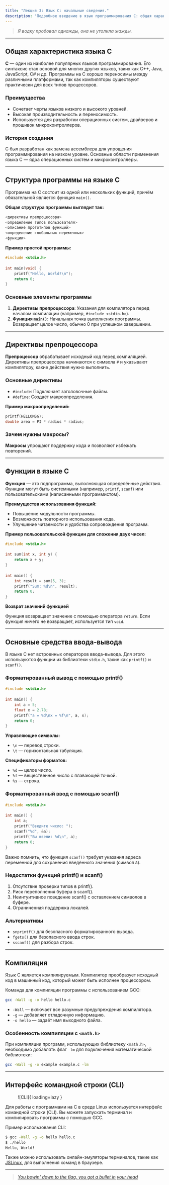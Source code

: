 ```yaml
---
title: "Лекция 3: Язык C: начальные сведения."
description: "Подробное введение в язык программирования C: общая характеристика, структура программы, директивы препроцессора, функции, средства ввода-вывода и компиляция с использованием GCC."
---
```


> _Я водку пробовал однажды, она не утолила жажды._

***

## Общая характеристика языка C

**C** — один из наиболее популярных языков программирования. Его синтаксис стал основой для многих других языков, таких как C++, Java, JavaScript, C# и др. Программы на C хорошо переносимы между различными платформами, так как компиляторы существуют практически для всех типов процессоров.

### Преимущества

* Сочетает черты языков низкого и высокого уровней.
* Высокая производительность и переносимость.
* Используется для разработки операционных систем, драйверов и прошивок микроконтроллеров.

### История создания

C был разработан как замена ассемблера для упрощения программирования на низком уровне. Основные области применения языка C — ядра операционных систем и микроконтроллеры.

***

## Структура программы на языке C

Программа на C состоит из одной или нескольких функций, причём обязательной является функция `main()`. 

**Общая структура программы выглядит так:**

```c
<директивы препроцессора>
<определение типов пользователя>
<описание прототипов функций>
<определение глобальных переменных>
<функции>
```

**Пример простой программы:**

```c
#include <stdio.h>

int main(void) {
    printf("Hello, World!\n");
    return 0;
}
```

### Основные элементы программы
1. **Директивы препроцессора**: Указания для компилятора перед началом компиляции (например, `#include <stdio.h>`).
2. **Функция `main()`**: Начальная точка выполнения программы. Возвращает целое число, обычно 0 при успешном завершении.

***

## Директивы препроцессора

**Препроцессор** обрабатывает исходный код перед компиляцией. Директивы препроцессора начинаются с символа `#` и указывают компилятору, какие действия нужно выполнить.

### Основные директивы

* `#include`: Подключает заголовочные файлы.
* `#define`: Создаёт макроопределения.

**Пример макроопределений:**

```c
printf(HELLOMSG);
double area = PI * radius * radius;
```

### Зачем нужны макросы?

**Макросы** упрощают поддержку кода и позволяют избежать повторений.

***

## Функции в языке C

**Функция** — это подпрограмма, выполняющая определённые действия. Функции могут быть системными (например, `printf`, `scanf`) или пользовательскими (написанными программистом).

**Преимущества использования функций:**

* Повышение модульности программы.
* Возможность повторного использования кода.
* Улучшение читаемости и удобства сопровождения программ.

**Пример пользовательской функции для сложения двух чисел:**

```c
#include <stdio.h>

int sum(int x, int y) {
    return x + y;
}

int main() {
    int result = sum(5, 3);
    printf("Sum: %d\n", result);
    return 0;
}
```

**Возврат значений функцией**

Функция возвращает значение с помощью оператора `return`. Если функция ничего не возвращает, используется тип `void`.

***

## Основные средства ввода-вывода

В языке C нет встроенных операторов ввода-вывода. Для этого используются функции из библиотеки `stdio.h`, такие как `printf()` и `scanf()`.

### Форматированный вывод с помощью printf()

```c
#include <stdio.h>

int main() {
    int a = 5;
    float x = 2.78;
    printf("a = %d\nx = %f\n", a, x);
    return 0;
}
```

**Управляющие символы:**

* `\n` — перевод строки.
* `\t` — горизонтальная табуляция.

**Спецификаторы форматов:**

* `%d` — целое число.
* `%f` — вещественное число с плавающей точкой.
* `%s` — строка.

### Форматированный ввод с помощью scanf()

```c
#include <stdio.h>

int main() {
    int a;
    printf("Введите число: ");
    scanf("%d", &a);
    printf("Вы ввели: %d\n", a);
    return 0;
}
```

Важно помнить, что функция `scanf()` требует указания адреса переменной для сохранения введённого значения (символ `&`).

### Недостатки функций printf() и scanf()

1. Отсутствие проверки типов в printf().
2. Риск переполнения буфера в scanf().
3. Неинтуитивное поведение scanf() с оставлением символов в буфере.
4. Ограниченная поддержка локалей.

### Альтернативы

* `snprintf()` для безопасного форматированного вывода.
* `fgets()` для безопасного ввода строк.
* `sscanf()` для разбора строк.

***

## Компиляция

Язык C является компилируемым. Компилятор преобразует исходный код в машинный код, который может быть исполнен процессором.

Команда для компиляции программы с использованием GCC:

```bash
gcc -Wall -g -o hello hello.c
```

* `-Wall` — включает все разумные предупреждения компилятора.
* `-g` — добавляет отладочную информацию.
* `-o hello` — задаёт имя выходного файла.

### Особенность компиляции с `<math.h>`

При компиляции программ, использующих библиотеку `<math.h>`, необходимо добавлять флаг `-lm` для подключения математической библиотеки:

```bash
gcc -Wall -g -o example example.c -lm
```

***

## Интерфейс командной строки (CLI)

<figure markdown="span">
  ![CLI]{ loading=lazy }
</figure>

Для работы с программами на C в среде Linux используется интерфейс командной строки (CLI). Вы можете запускать терминал и компилировать программы с помощью GCC.

Пример использования CLI:

```bash
$ gcc -Wall -g -o hello hello.c
$ ./hello
Hello, World!
```

Также можно использовать онлайн-эмуляторы терминалов, такие как [JSLinux](https://bellard.org/jslinux/), для выполнения команд в браузере.

***

> [_You bowin' down to the flag, you got a bullet in your head_](https://www.youtube.com/watch?v=kmZAsLMUuPw\&pp=ygUUYnVsbGV0IGluIHlvdXIgaGVhZCA%3D)

[CLI]: ../assets/images/cli.webp
